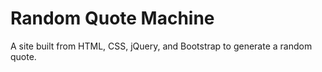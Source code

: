 # Random Quote Machine

A site built from HTML, CSS, jQuery, and Bootstrap to generate a random quote.
